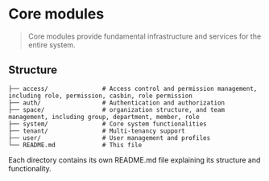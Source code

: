 # Core modules

> Core modules provide fundamental infrastructure and services for the entire system.

## Structure

```plantext
├── access/               # Access control and permission management, including role, permission, casbin, role permission
├── auth/                 # Authentication and authorization
├── space/                # organization structure, and team management, including group, department, member, role
├── system/               # Core system functionalities
├── tenant/               # Multi-tenancy support
├── user/                 # User management and profiles
└── README.md             # This file
```

Each directory contains its own README.md file explaining its structure and functionality.
